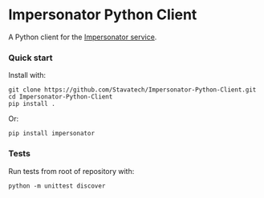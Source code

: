 # Impersonator Python Client

A Python client for the [Impersonator service](https://github.com/Stavatech/Impersonator).

### Quick start

Install with:

```
git clone https://github.com/Stavatech/Impersonator-Python-Client.git
cd Impersonator-Python-Client
pip install .
```

Or:

```
pip install impersonator
```

### Tests

Run tests from root of repository with:

```
python -m unittest discover
```